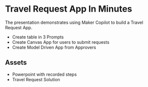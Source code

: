 # Travel Request App In Minutes
The presentation demonstrates using Maker Copilot to build a Travel Request App.
- Create table in 3 Prompts
- Create Canvas App for users to submit requests
- Create Model Driven App from Approvers



## Assets
- Powerpoint with recorded steps
- Travel Request Solution

